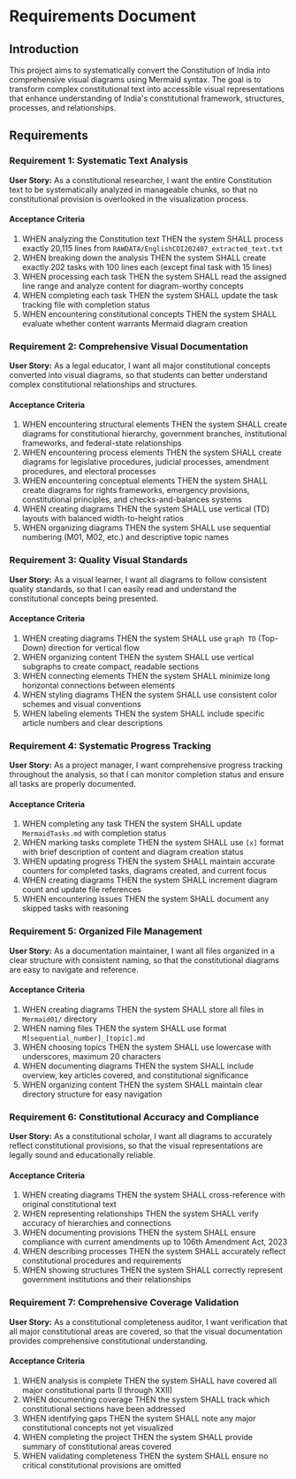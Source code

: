# Requirements Document

## Introduction

This project aims to systematically convert the Constitution of India into comprehensive visual diagrams using Mermaid syntax. The goal is to transform complex constitutional text into accessible visual representations that enhance understanding of India's constitutional framework, structures, processes, and relationships.

## Requirements

### Requirement 1: Systematic Text Analysis

**User Story:** As a constitutional researcher, I want the entire Constitution text to be systematically analyzed in manageable chunks, so that no constitutional provision is overlooked in the visualization process.

#### Acceptance Criteria

1. WHEN analyzing the Constitution text THEN the system SHALL process exactly 20,115 lines from `RAWDATA/EnglishCOI202407_extracted_text.txt`
2. WHEN breaking down the analysis THEN the system SHALL create exactly 202 tasks with 100 lines each (except final task with 15 lines)
3. WHEN processing each task THEN the system SHALL read the assigned line range and analyze content for diagram-worthy concepts
4. WHEN completing each task THEN the system SHALL update the task tracking file with completion status
5. WHEN encountering constitutional concepts THEN the system SHALL evaluate whether content warrants Mermaid diagram creation

### Requirement 2: Comprehensive Visual Documentation

**User Story:** As a legal educator, I want all major constitutional concepts converted into visual diagrams, so that students can better understand complex constitutional relationships and structures.

#### Acceptance Criteria

1. WHEN encountering structural elements THEN the system SHALL create diagrams for constitutional hierarchy, government branches, institutional frameworks, and federal-state relationships
2. WHEN encountering process elements THEN the system SHALL create diagrams for legislative procedures, judicial processes, amendment procedures, and electoral processes
3. WHEN encountering conceptual elements THEN the system SHALL create diagrams for rights frameworks, emergency provisions, constitutional principles, and checks-and-balances systems
4. WHEN creating diagrams THEN the system SHALL use vertical (TD) layouts with balanced width-to-height ratios
5. WHEN organizing diagrams THEN the system SHALL use sequential numbering (M01, M02, etc.) and descriptive topic names

### Requirement 3: Quality Visual Standards

**User Story:** As a visual learner, I want all diagrams to follow consistent quality standards, so that I can easily read and understand the constitutional concepts being presented.

#### Acceptance Criteria

1. WHEN creating diagrams THEN the system SHALL use `graph TD` (Top-Down) direction for vertical flow
2. WHEN organizing content THEN the system SHALL use vertical subgraphs to create compact, readable sections
3. WHEN connecting elements THEN the system SHALL minimize long horizontal connections between elements
4. WHEN styling diagrams THEN the system SHALL use consistent color schemes and visual conventions
5. WHEN labeling elements THEN the system SHALL include specific article numbers and clear descriptions

### Requirement 4: Systematic Progress Tracking

**User Story:** As a project manager, I want comprehensive progress tracking throughout the analysis, so that I can monitor completion status and ensure all tasks are properly documented.

#### Acceptance Criteria

1. WHEN completing any task THEN the system SHALL update `MermaidTasks.md` with completion status
2. WHEN marking tasks complete THEN the system SHALL use `[x]` format with brief description of content and diagram creation status
3. WHEN updating progress THEN the system SHALL maintain accurate counters for completed tasks, diagrams created, and current focus
4. WHEN creating diagrams THEN the system SHALL increment diagram count and update file references
5. WHEN encountering issues THEN the system SHALL document any skipped tasks with reasoning

### Requirement 5: Organized File Management

**User Story:** As a documentation maintainer, I want all files organized in a clear structure with consistent naming, so that the constitutional diagrams are easy to navigate and reference.

#### Acceptance Criteria

1. WHEN creating diagrams THEN the system SHALL store all files in `Mermaid01/` directory
2. WHEN naming files THEN the system SHALL use format `M[sequential_number]_[topic].md`
3. WHEN choosing topics THEN the system SHALL use lowercase with underscores, maximum 20 characters
4. WHEN documenting diagrams THEN the system SHALL include overview, key articles covered, and constitutional significance
5. WHEN organizing content THEN the system SHALL maintain clear directory structure for easy navigation

### Requirement 6: Constitutional Accuracy and Compliance

**User Story:** As a constitutional scholar, I want all diagrams to accurately reflect constitutional provisions, so that the visual representations are legally sound and educationally reliable.

#### Acceptance Criteria

1. WHEN creating diagrams THEN the system SHALL cross-reference with original constitutional text
2. WHEN representing relationships THEN the system SHALL verify accuracy of hierarchies and connections
3. WHEN documenting provisions THEN the system SHALL ensure compliance with current amendments up to 106th Amendment Act, 2023
4. WHEN describing processes THEN the system SHALL accurately reflect constitutional procedures and requirements
5. WHEN showing structures THEN the system SHALL correctly represent government institutions and their relationships

### Requirement 7: Comprehensive Coverage Validation

**User Story:** As a constitutional completeness auditor, I want verification that all major constitutional areas are covered, so that the visual documentation provides comprehensive constitutional understanding.

#### Acceptance Criteria

1. WHEN analysis is complete THEN the system SHALL have covered all major constitutional parts (I through XXII)
2. WHEN documenting coverage THEN the system SHALL track which constitutional sections have been addressed
3. WHEN identifying gaps THEN the system SHALL note any major constitutional concepts not yet visualized
4. WHEN completing the project THEN the system SHALL provide summary of constitutional areas covered
5. WHEN validating completeness THEN the system SHALL ensure no critical constitutional provisions are omitted